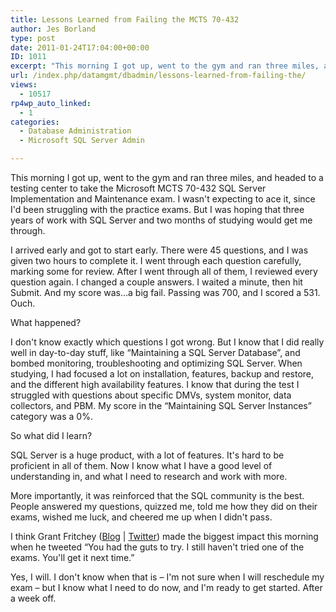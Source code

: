 ```yaml
---
title: Lessons Learned from Failing the MCTS 70-432
author: Jes Borland
type: post
date: 2011-01-24T17:04:00+00:00
ID: 1011
excerpt: "This morning I got up, went to the gym and ran three miles, and headed to a testing center to take the Microsoft MCTS 70-432 SQL Server Implementation and Maintenance exam. I wasn't expecting to ace it, since I'd been struggling with the practice exams.&hellip;"
url: /index.php/datamgmt/dbadmin/lessons-learned-from-failing-the/
views:
  - 10517
rp4wp_auto_linked:
  - 1
categories:
  - Database Administration
  - Microsoft SQL Server Admin

---
```

This morning I got up, went to the gym and ran three miles, and headed to a testing center to take the Microsoft MCTS 70-432 SQL Server Implementation and Maintenance exam. I wasn't expecting to ace it, since I'd been struggling with the practice exams. But I was hoping that three years of work with SQL Server and two months of studying would get me through. 

I arrived early and got to start early. There were 45 questions, and I was given two hours to complete it. I went through each question carefully, marking some for review. After I went through all of them, I reviewed every question again. I changed a couple answers. I waited a minute, then hit Submit. And my score was…a big fail. Passing was 700, and I scored a 531. Ouch. 

What happened? 

I don't know exactly which questions I got wrong. But I know that I did really well in day-to-day stuff, like “Maintaining a SQL Server Database”, and bombed monitoring, troubleshooting and optimizing SQL Server. When studying, I had focused a lot on installation, features, backup and restore, and the different high availability features. I know that during the test I struggled with questions about specific DMVs, system monitor, data collectors, and PBM. My score in the “Maintaining SQL Server Instances” category was a 0%. 

So what did I learn? 

SQL Server is a huge product, with a lot of features. It's hard to be proficient in all of them. Now I know what I have a good level of understanding in, and what I need to research and work with more. 

More importantly, it was reinforced that the SQL community is the best. People answered my questions, quizzed me, told me how they did on their exams, wished me luck, and cheered me up when I didn't pass. 

I think Grant Fritchey ([Blog][1] | [Twitter][2]) made the biggest impact this morning when he tweeted “You had the guts to try. I still haven't tried one of the exams. You'll get it next time.” 

Yes, I will. I don't know when that is &#8211; I'm not sure when I will reschedule my exam &#8211; but I know what I need to do now, and I'm ready to get started. After a week off.

 [1]: http://scarydba.com
 [2]: http://twitter.com/#!/GFritchey